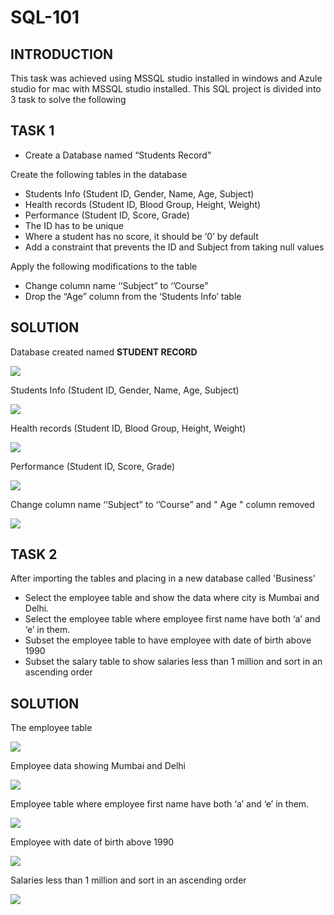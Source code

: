 # SQL-101

## INTRODUCTION
This task was achieved using MSSQL studio installed in windows and Azule studio  for mac with MSSQL studio installed. This SQL project is divided into 3 task to solve the following

## TASK 1
- Create a Database named “Students Record”

Create the following tables in the database
- Students Info  (Student ID, Gender, Name, Age, Subject)
- Health records (Student ID, Blood Group, Height, Weight)
- Performance (Student ID, Score, Grade)
- The ID has to be unique
- Where a student has no score, it should be ‘0’ by default
- Add a constraint that prevents the ID and Subject from taking null values

Apply the following modifications to the table
- Change column name ‘’Subject” to ‘’Course” 
- Drop the “Age” column from the ‘Students Info’ table

## SOLUTION 
Database created named **STUDENT RECORD**

![](SQL1.png)

Students Info  (Student ID, Gender, Name, Age, Subject)

![](SQL2.png)

Health records (Student ID, Blood Group, Height, Weight)

![](SQL3.png)

Performance (Student ID, Score, Grade)

![](SQL4.png)

Change column name ‘’Subject” to ‘’Course” and " Age " column removed

![](SQL5.png)

## TASK 2
After importing the tables and placing in a new database called 'Business'
- Select the employee table and show the data where city is Mumbai and Delhi. 
- Select the employee table where employee first name have both ‘a’ and ‘e’  in them. 
- Subset the employee table to have employee with date of birth above 1990
- Subset the salary table to show salaries less than 1 million and sort in an ascending order

## SOLUTION 

The employee table

![](SQL6.png)

Employee data showing Mumbai and Delhi

![](SQL7.png)

Employee table where employee first name have both ‘a’ and ‘e’  in them.

![](SQL8.png)

Employee with date of birth above 1990

![](SQL9.JPG)

Salaries less than 1 million and sort in an ascending order

![](SQL11.JPG)



